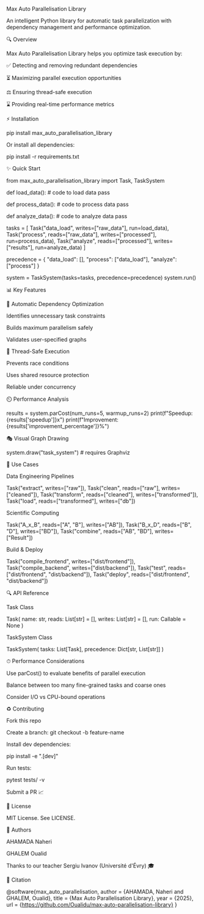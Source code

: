 Max Auto Parallelisation Library

An intelligent Python library for automatic task parallelization with dependency management and performance optimization.



🔍 Overview

Max Auto Parallelisation Library helps you optimize task execution by:

✅ Detecting and removing redundant dependencies

⏳ Maximizing parallel execution opportunities

⚖️ Ensuring thread-safe execution

⌛ Providing real-time performance metrics

⚡ Installation

pip install max_auto_parallelisation_library

Or install all dependencies:

pip install -r requirements.txt

✨ Quick Start

from max_auto_parallelisation_library import Task, TaskSystem

def load_data():
    # code to load data
    pass

def process_data():
    # code to process data
    pass

def analyze_data():
    # code to analyze data
    pass

tasks = [
    Task("data_load", writes=["raw_data"], run=load_data),
    Task("process", reads=["raw_data"], writes=["processed"], run=process_data),
    Task("analyze", reads=["processed"], writes=["results"], run=analyze_data)
]

precedence = {
    "data_load": [],
    "process": ["data_load"],
    "analyze": ["process"]
}

system = TaskSystem(tasks=tasks, precedence=precedence)
system.run()

📊 Key Features

🔄 Automatic Dependency Optimization

Identifies unnecessary task constraints

Builds maximum parallelism safely

Validates user-specified graphs

🔑 Thread-Safe Execution

Prevents race conditions

Uses shared resource protection

Reliable under concurrency

⏲️ Performance Analysis

results = system.parCost(num_runs=5, warmup_runs=2)
print(f"Speedup: {results['speedup']}x")
print(f"Improvement: {results['improvement_percentage']}%")

🎭 Visual Graph Drawing

system.draw("task_system")  # requires Graphviz

📂 Use Cases

Data Engineering Pipelines

Task("extract", writes=["raw"]),
Task("clean", reads=["raw"], writes=["cleaned"]),
Task("transform", reads=["cleaned"], writes=["transformed"]),
Task("load", reads=["transformed"], writes=["db"])

Scientific Computing

Task("A_x_B", reads=["A", "B"], writes=["AB"]),
Task("B_x_D", reads=["B", "D"], writes=["BD"]),
Task("combine", reads=["AB", "BD"], writes=["Result"])

Build & Deploy

Task("compile_frontend", writes=["dist/frontend"]),
Task("compile_backend", writes=["dist/backend"]),
Task("test", reads=["dist/frontend", "dist/backend"]),
Task("deploy", reads=["dist/frontend", "dist/backend"])

🔍 API Reference

Task Class

Task(
  name: str,
  reads: List[str] = [],
  writes: List[str] = [],
  run: Callable = None
)

TaskSystem Class

TaskSystem(
  tasks: List[Task],
  precedence: Dict[str, List[str]]
)

⏱ Performance Considerations

Use parCost() to evaluate benefits of parallel execution

Balance between too many fine-grained tasks and coarse ones

Consider I/O vs CPU-bound operations

♻️ Contributing

Fork this repo

Create a branch: git checkout -b feature-name

Install dev dependencies:

pip install -e ".[dev]"

Run tests:

pytest tests/ -v

Submit a PR 📈

📃 License

MIT License. See LICENSE.

👤 Authors

AHAMADA Naheri

GHALEM Oualid

Thanks to our teacher Sergiu Ivanov (Université d'Évry) 🎓

📄 Citation

@software{max_auto_parallelisation,
  author = {AHAMADA, Naheri and GHALEM, Oualid},
  title = {Max Auto Parallelisation Library},
  year = {2025},
  url = {https://github.com/Oualidu/max-auto-parallelisation-library}
}

